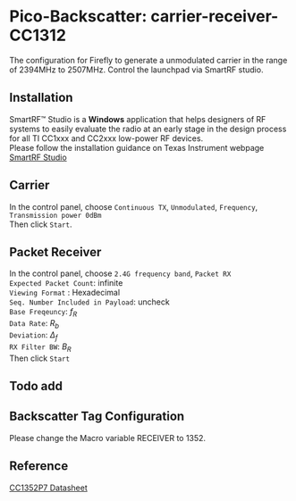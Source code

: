 # Pico-Backscatter: carrier-receiver-CC1312
The configuration for Firefly to generate a unmodulated carrier in the range of 2394MHz to 2507MHz.
Control the launchpad via SmartRF studio.

## Installation
SmartRF™ Studio is a **Windows** application that helps designers of RF systems to easily evaluate the radio at an early stage in the design process for all TI CC1xxx and CC2xxx low-power RF devices.
<br> Please follow the installation guidance on Texas Instrument webpage [SmartRF Studio](https://www.ti.com/tool/SMARTRFTM-STUDIO#:~:text=SmartRF%E2%84%A2%20Studio%20is%20a%20Windows%20application%20that%20can%20be,stage%20in%20the%20design%20process.)

## Carrier
In the control panel, choose `Continuous TX`, `Unmodulated`, `Frequency`, `Transmission power 0dBm`
<br>Then click `Start`.

## Packet Receiver
In the control panel, choose `2.4G frequency band`, `Packet RX`
<br>`Expected Packet Count`: infinite
<br>`Viewing Format` : Hexadecimal
<br>`Seq. Number Included in Payload`: uncheck
<br>`Base Freqeuncy`: $f_{R}$
<br>`Data Rate`: $R_{b}$
<br>`Deviation`: $\Delta_f$
<br>`RX Filter BW`: $B_{R}$
<br>Then click `Start`

## Todo add

## Backscatter Tag Configuration
Please change the Macro variable RECEIVER to 1352.

## Reference
[CC1352P7 Datasheet](https://www.ti.com/product/CC1352P7)
